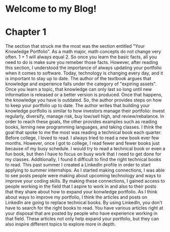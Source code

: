 # Welcome to my Blog!

<html>
  <body>
    <h1> Chapter 1 </h1>
  </body>
  <p> The section that struck me the most was the section entitled "Your Knowledge Portfolio". As a math major, math concepts do not change very often. 1 + 1 will always equal 2. So once you learn the basic facts, all you need to do is make sure you remeber those facts. However, after reading this section, I understood the importance of always updating your portfolio when it comes to software. Today, technology is changing every day, and it is important to stay up to date. 
The author of the textbook argues that knowledge and experience falls under the category of "expiring assets". Once you learn a topic, that knowledge can only last so long until new information is released or a better version is produced. Once that happens, the knowledge you have is outdated. So, the author provides steps on how to keep your portfolio up to date. 
The author writes that building your knowledge portfolio is similar to how investors manage their portfolio: invest regularly, diversify, manage risk, buy low/sell high, and review/rebalance. In order to reach these goals, the other provides examples such as reading books, lerning new programming languages, and taking classes. I think the goal that spoke to me the most was reading a technical book each quarter. Before college, I loved to read. I always tried to read a new book ever few months. However, once I got to college, I read fewer and fewer books just because of my busy schedule. I would try to read a technical book or even a fun book, but then I have to focus on busy work that I need to get done for my classes. Additionally, I found it difficult to find the right technical books to read.
This past summer I created a LinkedIn profile in order to start applying to summer internships. As I started making connections, I was able to see posts people were making about upcoming technology and ways to improve your coding skills. By making these connections, I gained access to people working in the field that I aspire to work in and also to their posts that they share about how to expand your konwledge portfolio. As I think about ways to improve my portfolio, I think the articles and posts on LinkedIn are going to replace technical books. By using LinkedIn, you don't have to search for the right books to read. You have various articles right at your disposal that are posted by people who have experience working in that field. These articles not only help expand your portfolio, but they can also inspire different topics to explore more in depth.
  </p>
 
  </body>

</html>
    
